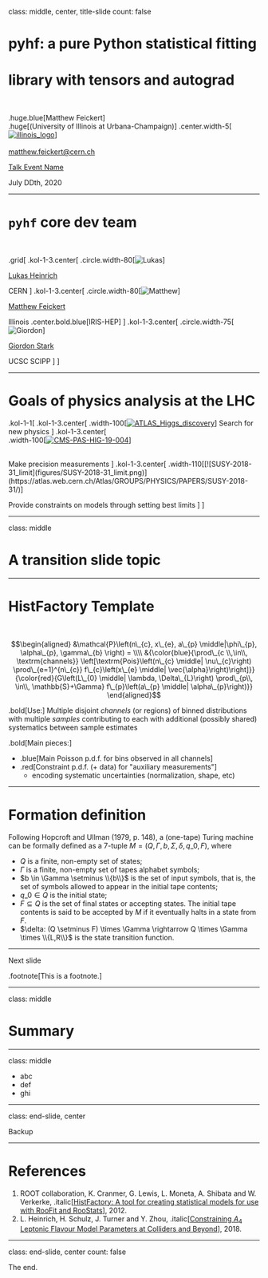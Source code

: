 class: middle, center, title-slide
count: false

# pyhf: a pure Python statistical fitting
# library with tensors and autograd

<br>

.huge.blue[Matthew Feickert]<br>
.huge[(University of Illinois at Urbana-Champaign)]
.center.width-5[[![illinois_logo](assets/logos/logo_institution_small.png)](https://physics.illinois.edu/)]<br>
<br>
[matthew.feickert@cern.ch](mailto:matthew.feickert@cern.ch)

[Talk Event Name](https://talk-event-url)

July DDth, 2020

---
# `pyhf` core dev team

<br>

.grid[
.kol-1-3.center[
.circle.width-80[![Lukas](figures/collaborators/heinrich.jpg)]

[Lukas Heinrich](https://github.com/lukasheinrich)

CERN
]
.kol-1-3.center[
.circle.width-80[![Matthew](https://avatars2.githubusercontent.com/u/5142394)]

[Matthew Feickert](https://www.matthewfeickert.com/)

Illinois
.center.bold.blue[IRIS-HEP]
]
.kol-1-3.center[
.circle.width-75[![Giordon](https://avatars0.githubusercontent.com/u/761483)]

[Giordon Stark](https://github.com/kratsg)

UCSC SCIPP
]
]

---
# Goals of physics analysis at the LHC

.kol-1-1[
.kol-1-3.center[
.width-100[[![ATLAS_Higgs_discovery](figures/ATLAS_Higgs_discovery.png)](https://atlas.web.cern.ch/Atlas/GROUPS/PHYSICS/PAPERS/HIGG-2012-27/)]
Search for new physics
]
.kol-1-3.center[
<br>
.width-100[[![CMS-PAS-HIG-19-004](figures/CMS-PAS-HIG-19-004.png)](http://cms-results.web.cern.ch/cms-results/public-results/superseded/HIG-19-004/index.html)]

<br>
Make precision measurements
]
.kol-1-3.center[
.width-110[[![SUSY-2018-31_limit](figures/SUSY-2018-31_limit.png)](https://atlas.web.cern.ch/Atlas/GROUPS/PHYSICS/PAPERS/SUSY-2018-31/)]

Provide constraints on models through setting best limits
]
]

---

class: middle

# A transition slide topic

---
# HistFactory Template

<br>

$$\begin{aligned}
&\mathcal{P}\left(n\_{c}, x\_{e}, a\_{p} \middle|\phi\_{p}, \alpha\_{p}, \gamma\_{b} \right) = \\\\
&{\color{blue}{\prod\_{c \\,\in\\, \textrm{channels}} \left[\textrm{Pois}\left(n\_{c} \middle| \nu\_{c}\right) \prod\_{e=1}^{n\_{c}} f\_{c}\left(x\_{e} \middle| \vec{\alpha}\right)\right]}} {\color{red}{G\left(L\_{0} \middle| \lambda, \Delta\_{L}\right) \prod\_{p\\, \in\\, \mathbb{S}+\Gamma} f\_{p}\left(a\_{p} \middle| \alpha\_{p}\right)}}
\end{aligned}$$

.bold[Use:] Multiple disjoint _channels_ (or regions) of binned distributions with multiple _samples_ contributing to each with additional (possibly shared) systematics between sample estimates

.bold[Main pieces:]

- .blue[Main Poisson p.d.f. for bins observed in all channels]
- .red[Constraint p.d.f. (+ data) for "auxiliary measurements"]
   - encoding systematic uncertainties (normalization, shape, etc)

---
# Formation definition

Following Hopcroft and Ullman (1979, p. 148), a (one-tape) Turing machine can be formally defined as a 7-tuple $M=(Q,\Gamma,b,\Sigma,\delta, q\_0, F)$, where
- $Q$ is a finite, non-empty set of states;
- $\Gamma$ is a finite, non-empty set of tapes alphabet symbols;
- $b \in \Gamma \setminus \\{b\\}$ is the set of input symbols, that is, the set of symbols allowed to appear in the initial tape contents;
- $q\_0 \in Q$ is the initial state;
- $F \subseteq Q$ is the set of final states or accepting states. The initial tape contents is said to be accepted by $M$ if it eventually halts in a state from $F$.
- $\delta: (Q \setminus F) \times \Gamma \rightarrow Q \times \Gamma \times \\{L,R\\}$ is the state transition function.

---

Next slide

.footnote[This is a footnote.]

---

class: middle

# Summary

---

class: middle

- abc
- def
- ghi

---
class: end-slide, center

Backup


---
# References

1. ROOT collaboration, K. Cranmer, G. Lewis, L. Moneta, A. Shibata and W. Verkerke, .italic[[HistFactory: A tool for creating statistical models for use with RooFit and RooStats](http://inspirehep.net/record/1236448)], 2012.
2. L. Heinrich, H. Schulz, J. Turner and Y. Zhou, .italic[[Constraining $A_{4}$ Leptonic Flavour Model Parameters at Colliders and Beyond](https://inspirehep.net/record/1698425)], 2018.

---

class: end-slide, center
count: false

The end.
